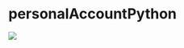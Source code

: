 # personalAccountPython

![](https://github.com/wwwxkz/personalAccountPython/blob/main/README/1.gif)